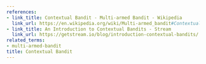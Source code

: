 ```yaml
---
references:
- link_title: Contextual Bandit - Multi-armed Bandit - Wikipedia
  link_url: https://en.wikipedia.org/wiki/Multi-armed_bandit#Contextual_Bandit
- link_title: An Introduction to Contextual Bandits - Stream
  link_url: https://getstream.io/blog/introduction-contextual-bandits/
related_terms:
- multi-armed-bandit
title: Contextual Bandit
---
```

